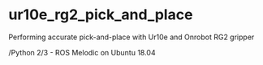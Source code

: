 # ur10e_rg2_pick_and_place
Performing accurate pick-and-place with Ur10e and Onrobot RG2 gripper

/Python 2/3 - ROS Melodic on Ubuntu 18.04
